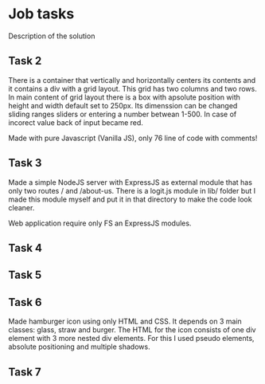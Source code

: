# Job tasks

Description of the solution

## Task 2

There is a container that vertically and horizontally centers its contents and it contains a div with a grid layout. This grid has two columns and two rows. In main content of grid layout there is a box with apsolute position with height and width default set to 250px. Its dimenssion can be changed sliding ranges sliders or entering a number betwean 1-500. In case of incorect value back of input became red.

Made with pure Javascript (Vanilla JS), only 76 line of code with comments!

## Task 3

Made a simple NodeJS server with ExpressJS as external module that has only two routes / and /about-us. There is a logit.js module in lib/ folder but I made this module myself and put it in that directory to make the code look cleaner.

Web application require only FS an ExpressJS modules.

## Task 4

## Task 5

## Task 6

Made hamburger icon using only HTML and CSS. It depends on 3 main classes: glass, straw and burger. The HTML for the icon consists of one div element with 3 more nested div elements. For this I used pseudo elements, absolute positioning and multiple shadows.

## Task 7
